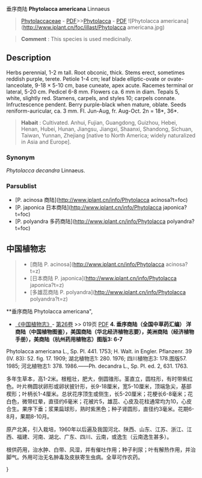 垂序商陆 **Phytolacca americana** Linnaeus

> [Phytolaccaceae](http://www.iplant.cn/info/Phytolaccaceae?t=foc) - [PDF](http://www.iplant.cn/foc/pdf/Phytolaccaceae.pdf)>>[Phytolacca](http://www.iplant.cn/info/Phytolacca?t=foc) - [PDF](http://www.iplant.cn/foc/pdf/Phytolacca.pdf)
![Phytolacca americana](http://www.iplant.cn/foc/illast/Phytolacca americana.jpg)

> **Comment** : 
> This species is used medicinally.

## Description

Herbs perennial, 1-2 m tall. Root obconic, thick. Stems erect, sometimes reddish purple, terete. Petiole 1-4 cm; leaf blade elliptic-ovate or ovate-lanceolate, 9-18 × 5-10 cm, base cuneate, apex acute. Racemes terminal or lateral, 5-20 cm. Pedicel 6-8 mm. Flowers ca. 6 mm in diam. Tepals 5, white, slightly red. Stamens, carpels, and styles 10; carpels connate. Infructescence pendent. Berry purple-black when mature, oblate. Seeds reniform-auricular, ca. 3 mm. Fl. Jun-Aug, fr. Aug-Oct. 2n = 18*, 36*.

> **Habait** : 
> Cultivated. Anhui, Fujian, Guangdong, Guizhou, Hebei, Henan, Hubei, Hunan, Jiangsu, Jiangxi, Shaanxi, Shandong, Sichuan, Taiwan, Yunnan, Zhejiang [native to North America; widely naturalized in Asia and Europe].

### Synonym
*Phytolacca* *decandra* Linnaeus.

### Parsublist

* [P.  acinosa  商陆](http://www.iplant.cn/info/Phytolacca acinosa?t=foc)
* [P.  japonica  日本商陆](http://www.iplant.cn/info/Phytolacca japonica?t=foc)
* [P.  polyandra  多药商陆](http://www.iplant.cn/info/Phytolacca polyandra?t=foc)

## 中国植物志

> * [商陆  P.  acinosa](http://www.iplant.cn/info/Phytolacca acinosa?t=z)
> * [日本商陆  P.  japonica](http://www.iplant.cn/info/Phytolacca japonica?t=z)
> * [多雄蕊商陆  P.  polyandra](http://www.iplant.cn/info/Phytolacca polyandra?t=z)

**垂序商陆 Phytolacca americana",

* [《中国植物志》](http://www.iplant.cn/frps)- [第26卷](http://www.iplant.cn/frps/vol/26) >> 019页 [PDF](http://www.iplant.cn/frps/pdf/26/019.pdf)
**4. 垂序商陆（全国中草药汇编） 洋商陆（中国植物图鉴），美国商陆（华北经济植物志要），美洲商陆（经济植物手册），美商陆（杭州药用植物志）图版3: 6-7**

Phytolacca americana L., Sp. Pl. 441. 1753; H. Walt. in Engler. Pflanzenr. 39 (IV. 83): 52. fig. 17. 1909; 湖北植物志1: 280. 1976; 四川植物志3: 178.图版57. 1985; 河北植物志1: 378. 1986.——Ph. decandra L., Sp. Pl. ed. 2, 631. 1763.

多年生草本，高1-2米。根粗壮，肥大，倒圆锥形。茎直立，圆柱形，有时带紫红色。叶片椭圆状卵形或卵状披针形，长9-18厘米，宽5-10厘米，顶端急尖，基部楔形；叶柄长1-4厘米。总状花序顶生或侧生，长5-20厘米；花梗长6-8毫米；花白色，微带红晕，直径约6毫米；花被片5，雄蕊、心皮及花柱通常均为10，心皮合生。果序下垂；浆果扁球形，熟时紫黑色；种子肾圆形，直径约3毫米。花期6-8月，果期8-10月。

原产北美，引入栽培，1960年以后遍及我国河北、陕西、山东、江苏、浙江、江西、福建、河南、湖北、广东、四川、云南，或逸生（云南逸生甚多）。

根供药用，治水肿、白带、风湿，并有催吐作用；种子利尿；叶有解热作用，并治脚气。外用可治无名肿毒及皮肤寄生虫病。全草可作农药。

}